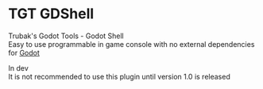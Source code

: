 # TGT GDShell
Trubak's Godot Tools - Godot Shell<br>
Easy to use programmable in game console with no external dependencies for <a href=https://godotengine.org/>Godot</a>

In dev<br>
It is not recommended to use this plugin until version 1.0 is released

